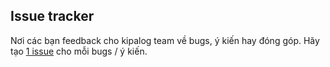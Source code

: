 ## Issue tracker
Nơi các bạn feedback cho kipalog team về bugs, ý kiến hay đóng góp.
Hãy tạo [1 issue](https://github.com/Kipalog/Issue-tracker/issues/new) cho mỗi bugs / ý kiến.
